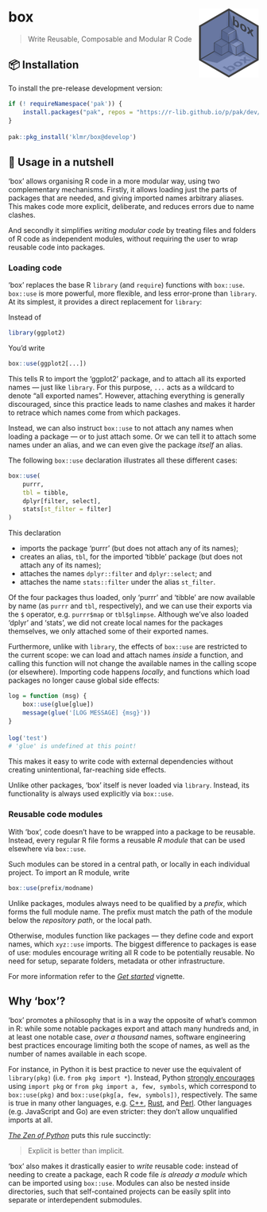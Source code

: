 <!-- README.md is generated from README.rmd. Please edit that file instead! -->



# box <img src="man/figures/box.svg" align="right" alt="" width="120"/>

> Write Reusable, Composable and Modular R Code

## 📦 Installation

To install the pre-release development version:


```r
if (! requireNamespace('pak')) {
    install.packages("pak", repos = "https://r-lib.github.io/p/pak/dev/")
}

pak::pkg_install('klmr/box@develop')
```

## 🥜 Usage in a nutshell

‘box’ allows organising R code in a more modular way, using two complementary
mechanisms. Firstly, it allows loading just the parts of packages that are
needed, and giving imported names arbitrary aliases. This makes code more
explicit, deliberate, and reduces errors due to name clashes.

And secondly it simplifies *writing modular code* by treating files and folders
of R code as independent modules, without requiring the user to wrap reusable
code into packages.

### Loading code

‘box’ replaces the base R `library` (and `require`) functions with `box::use`.
`box::use` is more powerful, more flexible, and less error-prone than `library`.
At its simplest, it provides a direct replacement for `library`:

Instead of


```r
library(ggplot2)
```

You’d write


```r
box::use(ggplot2[...])
```

This tells R to import the ‘ggplot2’ package, and to attach all its exported
names — just like `library`. For this purpose, `...` acts as a wildcard to
denote “all exported names”. However, attaching everything is generally
discouraged, since this practice leads to name clashes and makes it harder to
retrace which names come from which packages.

Instead, we can also instruct `box::use` to not attach any names when loading a
package — or to just attach some. Or we can tell it to attach some names under
an alias, and we can even give the package *itself* an alias.

The following `box::use` declaration illustrates all these different cases:


```r
box::use(
    purrr,
    tbl = tibble,
    dplyr[filter, select],
    stats[st_filter = filter]
)
```

This declaration

* imports the package ‘purrr’ (but does not attach any of its names);
* creates an alias, `tbl`, for the imported ‘tibble’ package (but does not
  attach any of its names);
* attaches the names `dplyr::filter` and `dplyr::select`; and
* attaches the name `stats::filter` under the alias `st_filter`.

Of the four packages thus loaded, only ‘purrr’ and ‘tibble’ are now available by
name (as `purrr` and `tbl`, respectively), and we can use their exports via the
`$` operator, e.g. `purrr$map` or `tbl$glimpse`. Although we’ve also loaded
‘dplyr’ and ‘stats’, we did not create local names for the packages themselves,
we only attached some of their exported names.

Furthermore, unlike with `library`, the effects of `box::use` are restricted to
the current scope: we can load and attach names *inside* a function, and calling
this function will not change the available names in the calling scope (or
elsewhere). Importing code happens *locally*, and functions which load packages
no longer cause global side effects:


```r
log = function (msg) {
    box::use(glue[glue])
    message(glue('[LOG MESSAGE] {msg}'))
}

log('test')
# 'glue' is undefined at this point!
```

This makes it easy to write code with external dependencies without creating
unintentional, far-reaching side effects.

Unlike other packages, ‘box’ itself is never loaded via `library`. Instead, its
functionality is always used explicitly via `box::use`.

### Reusable code modules

With ‘box’, code doesn’t have to be wrapped into a package to be reusable.
Instead, every regular R file forms a reusable *R module* that can be used
elsewhere via `box::use`.

Such modules can be stored in a central path, or locally in each individual
project. To import an R module, write


```r
box::use(prefix/modname)
```

Unlike packages, modules always need to be qualified by a *prefix*, which forms
the full module name. The prefix must match the path of the module below the
*repository path*, or the local path.

Otherwise, modules function like packages — they define code and export names,
which `xyz::use` imports. The biggest difference to packages is ease of use:
modules encourage writing all R code to be potentially reusable. No need for
setup, separate folders, metadata or other infrastructure.

For more information refer to the *[Get started][]* vignette.

## Why ‘box’?

‘box’ promotes a philosophy that is in a way the opposite of what’s common in R:
while some notable packages export and attach many hundreds and, in at least one
notable case, *over a thousand* names, software engineering best practices
encourage limiting both the scope of names, as well as the number of names
available in each scope.

For instance, in Python it is best practice to never use the equivalent of
`library(pkg)` (i.e. `from pkg import *`). Instead, Python [strongly
encourages][pep8] using `import pkg` or `from pkg import a, few, symbols`, which
correspond to `box::use(pkg)` and `box::use(pkg[a, few, symbols])`,
respectively. The same is true in many other languages, e.g. [C++][], [Rust][],
and [Perl][]. Other languages (e.g. JavaScript and Go) are even stricter: they
don’t allow unqualified imports at all.

[*The Zen of Python*][pep20] puts this rule succinctly:

> Explicit is better than implicit.

‘box’ also makes it drastically easier to *write* reusable code: instead of
needing to create a package, each R code file *is already a module* which can be
imported using `box::use`. Modules can also be nested inside directories, such
that self-contained projects can be easily split into separate or interdependent
submodules.

[pep8]: https://www.python.org/dev/peps/pep-0008/#imports
[Get started]: https://klmr.me/box/articles/box.html
[C++]: https://isocpp.github.io/CppCoreGuidelines/CppCoreGuidelines#Rs-using
[Rust]: https://stackoverflow.com/q/23839699/1968
[Perl]: https://perldoc.perl.org/Exporter#Selecting-What-to-Export
[pep20]: https://www.python.org/dev/peps/pep-0020/
